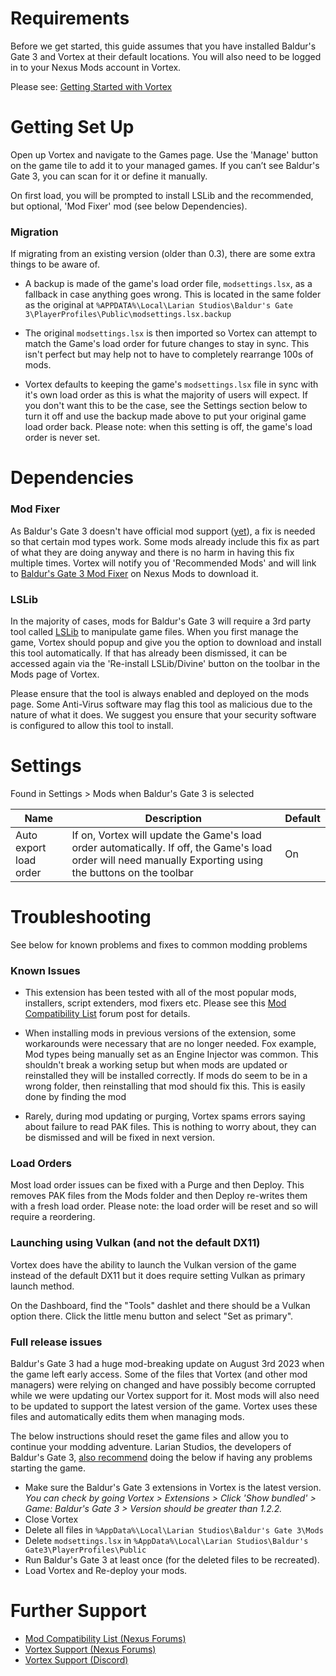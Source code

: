 # Requirements

Before we get started, this guide assumes that you have installed Baldur's Gate 3 and Vortex at their default locations. You will also need to be logged in to your Nexus Mods account in Vortex.

Please see: [Getting Started with Vortex](/en/vortex/users/getting-started)

# Getting Set Up

Open up Vortex and navigate to the Games page. Use the 'Manage' button on the game tile to add it to your managed games. If you can’t see Baldur's Gate 3, you can scan for it or define it manually.

On first load, you will be prompted to install LSLib and the recommended, but optional, 'Mod Fixer' mod (see below Dependencies). 

### Migration

If migrating from an existing version (older than 0.3), there are some extra things to be aware of.

* A backup is made of the game's load order file, `modsettings.lsx`, as a fallback in case anything goes wrong. This is located in the same folder as the original at `%APPDATA%\Local\Larian Studios\Baldur's Gate 3\PlayerProfiles\Public\modsettings.lsx.backup`

* The original `modsettings.lsx` is then imported so Vortex can attempt to match the Game's load order for future changes to stay in sync. This isn't perfect but may help not to have to completely rearrange 100s of mods.

* Vortex defaults to keeping the game's `modsettings.lsx` file in sync with it's own load order as this is what the majority of users will expect. If you don't want this to be the case, see the Settings section below to turn it off and use the backup made above to put your original game load order back. Please note: when this setting is off, the game's load order is never set.

# Dependencies

### Mod Fixer

As Baldur's Gate 3 doesn't have official mod support ([yet](https://larian.com/support/faqs/mod-information_77)), a fix is needed so that certain mod types work. Some mods already include this fix as part of what they are doing anyway and there is no harm in having this fix multiple times. Vortex will notify you of 'Recommended Mods' and will link to [Baldur's Gate 3 Mod Fixer](https://www.nexusmods.com/baldursgate3/mods/141?tab=description) on Nexus Mods to download it.

### LSLib

In the majority of cases, mods for Baldur's Gate 3 will require a 3rd party tool called [LSLib](https://github.com/Norbyte/lslib) to manipulate game files. When you first manage the game, Vortex should popup and give you the option to download and install this tool automatically. If that has already been dismissed, it can be accessed again via the 'Re-install LSLib/Divine' button on the toolbar in the Mods page of Vortex.

Please ensure that the tool is always enabled and deployed on the mods page. Some Anti-Virus software may flag this tool as malicious due to the nature of what it does. We suggest you ensure that your security software is configured to allow this tool to install.

# Settings

Found in Settings > Mods when Baldur's Gate 3 is selected

| Name    | Description | Default |
| -------- | ------- | ------- |
| Auto export load order  | If on, Vortex will update the Game's load order automatically. If off, the Game's load order will need manually Exporting using the buttons on the toolbar | On |

# Troubleshooting

See below for known problems and fixes to common modding problems

### Known Issues

* This extension has been tested with all of the most popular mods, installers, script extenders, mod fixers etc. Please see this [Mod Compatibility List](https://forums.nexusmods.com/index.php?/topic/13287213-baldurs-gate-3-mod-compatibility-megathread/) forum post for details. 

* When installing mods in previous versions of the extension, some workarounds were necessary that are no longer needed. Fox example, Mod types being manually set as an Engine Injector was common. This shouldn't break a working setup but when mods are updated or reinstalled they will be installed correctly. If mods do seem to be in a wrong folder, then reinstalling that mod should fix this. This is easily done by finding the mod

* Rarely, during mod updating or purging, Vortex spams errors saying about failure to read PAK files. This is nothing to worry about, they can be dismissed and will be fixed in next version.

### Load Orders

Most load order issues can be fixed with a Purge and then Deploy. This removes PAK files from the Mods folder and then Deploy re-writes them with a fresh load order. Please note: the load order will be reset and so will require a reordering.

### Launching using Vulkan (and not the default DX11)

Vortex does have the ability to launch the Vulkan version of the game instead of the default DX11 but it does require setting Vulkan as primary launch method.

On the Dashboard, find the "Tools" dashlet and there should be a Vulkan option there. Click the little menu button and select "Set as primary".

### Full release issues

Baldur's Gate 3 had a huge mod-breaking update on August 3rd 2023 when the game left early access. Some of the files that Vortex (and other mod managers) were relying on changed and have possibly become corrupted while we were updating our Vortex support for it. Most mods will also need to be updated to support the latest version of the game. Vortex uses these files and automatically edits them when managing mods.

The below instructions should reset the game files and allow you to continue your modding adventure. Larian Studios, the developers of Baldur's Gate 3, [also recommend](https://larian.com/support/faqs/mod-information_77) doing the below if having any problems starting the game.

* Make sure the Baldur's Gate 3 extensions in Vortex is the latest version. 
*You can check by going Vortex > Extensions > Click 'Show bundled' > Game: Baldur's Gate 3 > Version should be greater than 1.2.2.* 
* Close Vortex
* Delete all files in `%AppData%\Local\Larian Studios\Baldur's Gate 3\Mods`
* Delete `modsettings.lsx` in `%AppData%\Local\Larian Studios\Baldur's Gate3\PlayerProfiles\Public`
* Run Baldur's Gate 3 at least once (for the deleted files to be recreated).
* Load Vortex and Re-deploy your mods.

# Further Support

* [Mod Compatibility List (Nexus Forums) ](https://forums.nexusmods.com/index.php?/topic/13287213-baldurs-gate-3-mod-compatibility-megathread/)
* [Vortex Support (Nexus Forums) ](https://forums.nexusmods.com/index.php?/forum/4306-vortex-support/)
* [Vortex Support (Discord)](https://discord.com/channels/215154001799413770/408252140533055499)